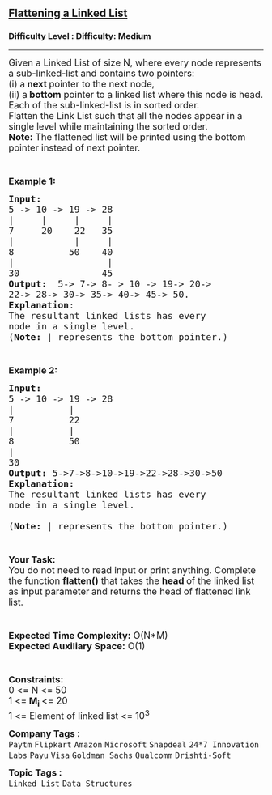 <h2><a href="https://www.geeksforgeeks.org/problems/flattening-a-linked-list--170645/1?page=4&category=Linked%20List&sortBy=submissions">Flattening a Linked List</a></h2><h3>Difficulty Level : Difficulty: Medium</h3><hr><div class="problems_problem_content__Xm_eO"><p><span style="font-size:18px">Given a Linked List of size N, where every node represents a sub-linked-list and contains two pointers:<br>
(i) a<strong> next </strong>pointer to the next node,<br>
(ii) a<strong>&nbsp;bottom</strong>&nbsp;pointer&nbsp;to a linked list where this node is head.<br>
Each of the&nbsp;sub-linked-list is in sorted order.<br>
Flatten the Link List such that all the nodes appear in a single level while maintaining the sorted order.&nbsp;</span><br>
<span style="font-size:18px"><strong>Note:</strong> The flattened list will be printed using the bottom pointer instead of next pointer.</span></p>

<p>&nbsp;</p>

<p><span style="font-size:18px"><strong>Example 1:</strong></span></p>

<pre><span style="font-size:18px"><strong>Input:
</strong>5 -&gt; 10 -&gt; 19 -&gt; 28
|     |     |     | 
7     20    22   35
|           |     | 
8          50    40
|                 | 
30               45<strong>
Output: </strong>&nbsp;5-&gt; 7-&gt; 8- &gt; 10 -&gt; 19-&gt; 20-&gt;
22-&gt; 28-&gt; 30-&gt; 35-&gt; 40-&gt; 45-&gt; 50.
<strong>Explanation</strong>:
The resultant linked lists has every 
node in a single level.<strong>
</strong>(<strong>Note: </strong>| represents the bottom pointer.)</span>
</pre>

<p>&nbsp;</p>

<p><span style="font-size:18px"><strong>Example 2:</strong></span></p>

<pre><span style="font-size:18px"><strong>Input:</strong>
5 -&gt; 10 -&gt; 19 -&gt; 28
|          |                
7          22   
|          |                 
8          50 
|                           
30              
<strong>Output:</strong> 5-&gt;7-&gt;8-&gt;10-&gt;19-&gt;22-&gt;28-&gt;30-&gt;50
<strong>Explanation:</strong>
The resultant linked lists has every
node in a single level.

(<strong>Note: </strong>| represents the bottom pointer.)</span></pre>

<p>&nbsp;</p>

<p><span style="font-size:18px"><strong>Your Task:</strong><br>
You do not need to read input or print anything. Complete the function <strong>flatten()</strong></span><span style="font-size:18px"> that takes the&nbsp;<strong>head </strong>of the linked list as input&nbsp;parameter<strong> </strong>and returns the head of flattened link list.</span></p>

<p>&nbsp;</p>

<p><span style="font-size:18px"><strong>Expected Time Complexity:</strong>&nbsp;O(N*M)<br>
<strong>Expected Auxiliary Space:</strong>&nbsp;O(1)</span></p>

<p>&nbsp;</p>

<p><span style="font-size:18px"><strong>Constraints:</strong></span><br>
<span style="font-size:18px">0 &lt;= N &lt;= 50<br>
1 &lt;=<strong> M<sub>i</sub> </strong>&lt;= 20<br>
1 &lt;= Element of linked list &lt;= 10<sup>3</sup></span></p>
</div><p><span style=font-size:18px><strong>Company Tags : </strong><br><code>Paytm</code>&nbsp;<code>Flipkart</code>&nbsp;<code>Amazon</code>&nbsp;<code>Microsoft</code>&nbsp;<code>Snapdeal</code>&nbsp;<code>24*7 Innovation Labs</code>&nbsp;<code>Payu</code>&nbsp;<code>Visa</code>&nbsp;<code>Goldman Sachs</code>&nbsp;<code>Qualcomm</code>&nbsp;<code>Drishti-Soft</code>&nbsp;<br><p><span style=font-size:18px><strong>Topic Tags : </strong><br><code>Linked List</code>&nbsp;<code>Data Structures</code>&nbsp;
